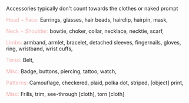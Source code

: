 Accessories typically don't count towards the clothes or naked prompt

<font color=F1ACAB>Head + Face:</font>
Earrings, glasses, hair beads, hairclip, hairpin, mask,

<font color=F1ACAB>Neck + Shoulder:</font>
bowtie, choker, collar, necklace, necktie, scarf, 

<font color=F1ACAB>Limbs:</font>
armband, armlet, bracelet, detached sleeves, fingernails, gloves, ring, wristband, wrist cuffs, 

<font color=F1ACAB>Torso:</font>
Belt, 

<font color=F1ACAB>Misc:</font>
Badge, buttons, piercing, tattoo, watch, 

<font color=F1ACAB>Patterns:</font>
Camouflage, checkered, plaid, polka dot, striped, \[object\] print, 

<font color=F1ACAB>Misc:</font>
Frills, trim, see-through \[cloth\], torn \[cloth\]
